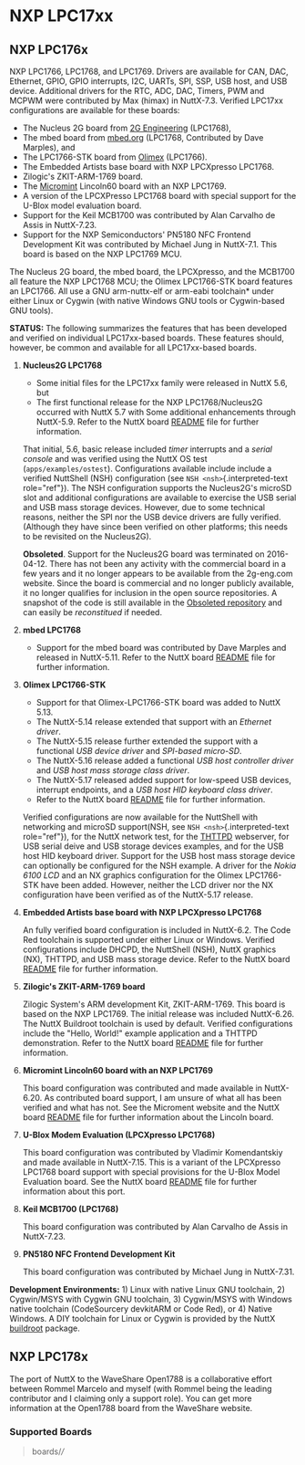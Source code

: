NXP LPC17xx
===========

NXP LPC176x
-----------

NXP LPC1766, LPC1768, and LPC1769. Drivers are available for CAN, DAC,
Ethernet, GPIO, GPIO interrupts, I2C, UARTs, SPI, SSP, USB host, and USB
device. Additional drivers for the RTC, ADC, DAC, Timers, PWM and MCPWM
were contributed by Max (himax) in NuttX-7.3. Verified LPC17xx
configurations are available for these boards:

-   The Nucleus 2G board from [2G Engineering](http://www.2g-eng.com/)
    (LPC1768),
-   The mbed board from [mbed.org](http://mbed.org) (LPC1768,
    Contributed by Dave Marples), and
-   The LPC1766-STK board from [Olimex](http://www.olimex.com/)
    (LPC1766).
-   The Embedded Artists base board with NXP LPCXpresso LPC1768.
-   Zilogic\'s ZKIT-ARM-1769 board.
-   The [Micromint](http://micromint.com/) Lincoln60 board with an NXP
    LPC1769.
-   A version of the LPCXPresso LPC1768 board with special support for
    the U-Blox model evaluation board.
-   Support for the Keil MCB1700 was contributed by Alan Carvalho de
    Assis in NuttX-7.23.
-   Support for the NXP Semiconductors\' PN5180 NFC Frontend Development
    Kit was contributed by Michael Jung in NuttX-7.1. This board is
    based on the NXP LPC1769 MCU.

The Nucleus 2G board, the mbed board, the LPCXpresso, and the MCB1700
all feature the NXP LPC1768 MCU; the Olimex LPC1766-STK board features
an LPC1766. All use a GNU arm-nuttx-elf or arm-eabi toolchain\* under
either Linux or Cygwin (with native Windows GNU tools or Cygwin-based
GNU tools).

**STATUS:** The following summarizes the features that has been
developed and verified on individual LPC17xx-based boards. These
features should, however, be common and available for all LPC17xx-based
boards.

1.  **Nucleus2G LPC1768**

    -   Some initial files for the LPC17xx family were released in NuttX
        5.6, but
    -   The first functional release for the NXP LPC1768/Nucleus2G
        occurred with NuttX 5.7 with Some additional enhancements
        through NuttX-5.9. Refer to the NuttX board
        [README](https://bitbucket.org/patacongo/obsoleted/src/master/configs/nucleus2g/README.txt)
        file for further information.

    That initial, 5.6, basic release included *timer* interrupts and a
    *serial console* and was verified using the NuttX OS test
    (`apps/examples/ostest`). Configurations available include include a
    verified NuttShell (NSH) configuration (see
    `NSH <nsh>`{.interpreted-text role="ref"}). The NSH configuration
    supports the Nucleus2G\'s microSD slot and additional configurations
    are available to exercise the USB serial and USB mass storage
    devices. However, due to some technical reasons, neither the SPI nor
    the USB device drivers are fully verified. (Although they have since
    been verified on other platforms; this needs to be revisited on the
    Nucleus2G).

    **Obsoleted**. Support for the Nucleus2G board was terminated on
    2016-04-12. There has not been any activity with the commercial
    board in a few years and it no longer appears to be available from
    the 2g-eng.com website. Since the board is commercial and no longer
    publicly available, it no longer qualifies for inclusion in the open
    source repositories. A snapshot of the code is still available in
    the [Obsoleted
    repository](https://bitbucket.org/patacongo/obsoleted/src/master/boards/nucleus2g)
    and can easily be *reconstitued* if needed.

2.  **mbed LPC1768**

    -   Support for the mbed board was contributed by Dave Marples and
        released in NuttX-5.11. Refer to the NuttX board
        [README](https://github.com/apache/nuttx/blob/master/Documentation/platforms/arm/lpc17xx/boards/mbed/README.txt)
        file for further information.

3.  **Olimex LPC1766-STK**

    -   Support for that Olimex-LPC1766-STK board was added to NuttX
        5.13.
    -   The NuttX-5.14 release extended that support with an *Ethernet
        driver*.
    -   The NuttX-5.15 release further extended the support with a
        functional *USB device driver* and *SPI-based micro-SD*.
    -   The NuttX-5.16 release added a functional *USB host controller
        driver* and *USB host mass storage class driver*.
    -   The NuttX-5.17 released added support for low-speed USB devices,
        interrupt endpoints, and a *USB host HID keyboard class driver*.
    -   Refer to the NuttX board
        [README](https://github.com/apache/nuttx/blob/master/Documentation/platforms/arm/lpc17xx/boards/olimex-lpc1766stk/README.txt)
        file for further information.

    Verified configurations are now available for the NuttShell with
    networking and microSD support(NSH, see
    `NSH <nsh>`{.interpreted-text role="ref"}), for the NuttX network
    test, for the [THTTPD](http://acme.com/software/thttpd) webserver,
    for USB serial deive and USB storage devices examples, and for the
    USB host HID keyboard driver. Support for the USB host mass storage
    device can optionally be configured for the NSH example. A driver
    for the *Nokia 6100 LCD* and an NX graphics configuration for the
    Olimex LPC1766-STK have been added. However, neither the LCD driver
    nor the NX configuration have been verified as of the NuttX-5.17
    release.

4.  **Embedded Artists base board with NXP LPCXpresso LPC1768**

    An fully verified board configuration is included in NuttX-6.2. The
    Code Red toolchain is supported under either Linux or Windows.
    Verified configurations include DHCPD, the NuttShell (NSH), NuttX
    graphics (NX), THTTPD, and USB mass storage device. Refer to the
    NuttX board
    [README](https://github.com/apache/nuttx/blob/master/Documentation/platforms/arm/lpc17xx/boards/lpcxpresso-lpc1768/README.txt)
    file for further information.

5.  **Zilogic\'s ZKIT-ARM-1769 board**

    Zilogic System\'s ARM development Kit, ZKIT-ARM-1769. This board is
    based on the NXP LPC1769. The initial release was included
    NuttX-6.26. The NuttX Buildroot toolchain is used by default.
    Verified configurations include the \"Hello, World!\" example
    application and a THTTPD demonstration. Refer to the NuttX board
    [README](https://github.com/apache/nuttx/blob/master/Documentation/platforms/arm/lpc17xx/boards/zkit-arm-1769/README.txt)
    file for further information.

6.  **Micromint Lincoln60 board with an NXP LPC1769**

    This board configuration was contributed and made available in
    NuttX-6.20. As contributed board support, I am unsure of what all
    has been verified and what has not. See the Microment website and
    the NuttX board
    [README](https://github.com/apache/nuttx/blob/master/Documentation/platforms/arm/lpc17xx/boards/lincoln60/README.txt)
    file for further information about the Lincoln board.

7.  **U-Blox Modem Evaluation (LPCXpresso LPC1768)**

    This board configuration was contributed by Vladimir Komendantskiy
    and made available in NuttX-7.15. This is a variant of the
    LPCXpresso LPC1768 board support with special provisions for the
    U-Blox Model Evaluation board. See the NuttX board
    [README](https://github.com/apache/nuttx/blob/master/Documentation/platforms/arm/lpc17xx/boards/u-blox-c027/README.txt)
    file for further information about this port.

8.  **Keil MCB1700 (LPC1768)**

    This board configuration was contributed by Alan Carvalho de Assis
    in NuttX-7.23.

9.  **PN5180 NFC Frontend Development Kit**

    This board configuration was contributed by Michael Jung in
    NuttX-7.31.

**Development Environments:** 1) Linux with native Linux GNU toolchain,
2) Cygwin/MSYS with Cygwin GNU toolchain, 3) Cygwin/MSYS with Windows
native toolchain (CodeSourcery devkitARM or Code Red), or 4) Native
Windows. A DIY toolchain for Linux or Cygwin is provided by the NuttX
[buildroot](https://bitbucket.org/nuttx/buildroot/downloads/) package.

NXP LPC178x
-----------

The port of NuttX to the WaveShare Open1788 is a collaborative effort
between Rommel Marcelo and myself (with Rommel being the leading
contributor and I claiming only a support role). You can get more
information at the Open1788 board from the WaveShare website.

### Supported Boards

> boards/*/*
